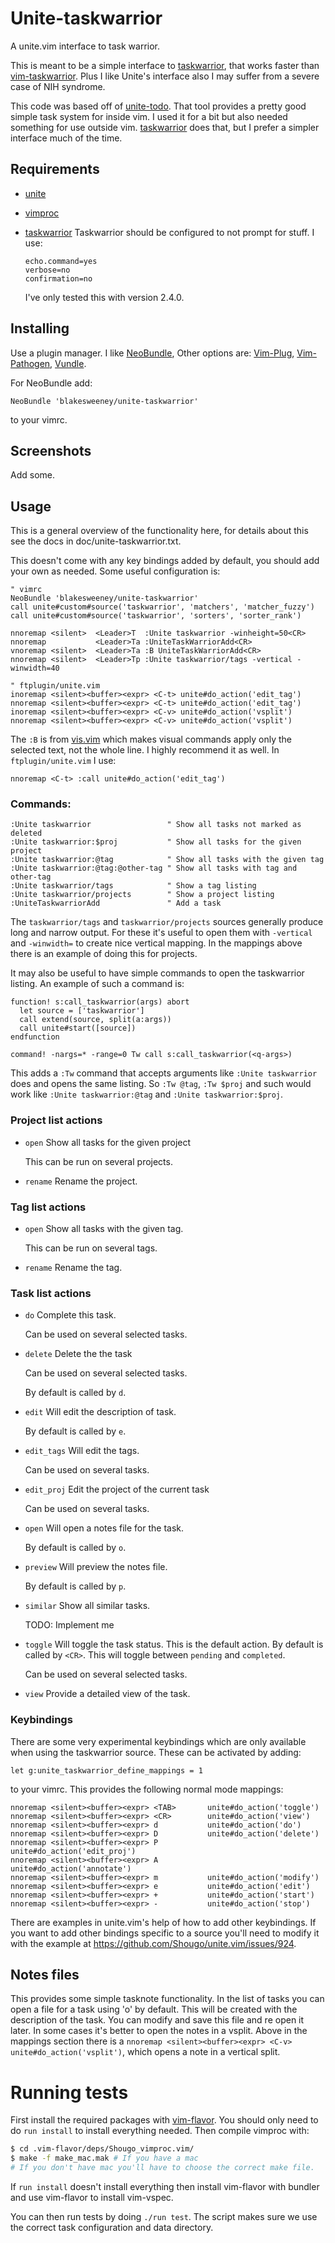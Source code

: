 # Unite-taskwarrior

A unite.vim interface to task warrior.

This is meant to be a simple interface to [taskwarrior], that works faster than
[vim-taskwarrior](https://github.com/farseer90718/vim-taskwarrior). Plus I like
Unite's interface also I may suffer from a severe case of NIH syndrome.

This code was based off of
[unite-todo](https://github.com/kannokanno/unite-todo). That tool provides a
pretty good simple task system for inside vim. I used it for a bit but also
needed something for use outside vim. [taskwarrior] does that, but I prefer a
simpler interface much of the time.

## Requirements

* [unite](https://github.com/Shougo/unite.vim)
* [vimproc](https://github.com/Shougo/vimproc.vim)
* [taskwarrior]
    Taskwarrior should be configured to not prompt for stuff. I use:

    ```
    echo.command=yes
    verbose=no
    confirmation=no
    ```

    I've only tested this with version 2.4.0.

## Installing

Use a plugin manager. I like
[NeoBundle](https://github.com/Shougo/neobundle.vim), Other options are:
[Vim-Plug](https://github.com/junegunn/vim-plug),
[Vim-Pathogen](https://github.com/tpope/vim-pathogen),
[Vundle](https://github.com/gmarik/Vundle.vim).

For NeoBundle add:

```vim
NeoBundle 'blakesweeney/unite-taskwarrior'
```

to your vimrc.

## Screenshots

Add some.

## Usage

This is a general overview of the functionality here, for details about this
see the docs in doc/unite-taskwarrior.txt.

This doesn't come with any key bindings added by default, you should add your
own as needed. Some useful configuration is:

```vim
" vimrc
NeoBundle 'blakesweeney/unite-taskwarrior'
call unite#custom#source('taskwarrior', 'matchers', 'matcher_fuzzy')
call unite#custom#source('taskwarrior', 'sorters', 'sorter_rank')

nnoremap <silent>  <Leader>T  :Unite taskwarrior -winheight=50<CR>
nnoremap           <Leader>Ta :UniteTaskWarriorAdd<CR>
vnoremap <silent>  <Leader>Ta :B UniteTaskWarriorAdd<CR>
nnoremap <silent>  <Leader>Tp :Unite taskwarrior/tags -vertical -winwidth=40

" ftplugin/unite.vim
inoremap <silent><buffer><expr> <C-t> unite#do_action('edit_tag')
nnoremap <silent><buffer><expr> <C-t> unite#do_action('edit_tag')
inoremap <silent><buffer><expr> <C-v> unite#do_action('vsplit')
nnoremap <silent><buffer><expr> <C-v> unite#do_action('vsplit')
```

The `:B` is from
[vis.vim](http://vim.sourceforge.net/scripts/script.php?script_id=1195) which
makes visual commands apply only the selected text, not the whole line. I highly
recommend it as well. In `ftplugin/unite.vim` I use:

```vim
nnoremap <C-t> :call unite#do_action('edit_tag')
```

### Commands:

```vim
:Unite taskwarrior                 " Show all tasks not marked as deleted
:Unite taskwarrior:$proj           " Show all tasks for the given project
:Unite taskwarrior:@tag            " Show all tasks with the given tag
:Unite taskwarrior:@tag:@other-tag " Show all tasks with tag and other-tag
:Unite taskwarrior/tags            " Show a tag listing
:Unite taskwarrior/projects        " Show a project listing
:UniteTaskwarriorAdd               " Add a task
```

The `taskwarrior/tags` and `taskwarrior/projects` sources generally produce
long and narrow output. For these it's useful to open them with `-vertical` and
`-winwidth=` to create nice vertical mapping. In the mappings above there is an
example of doing this for projects.

It may also be useful to have simple commands to open the taskwarrior listing.
An example of such a command is:

```vim
function! s:call_taskwarrior(args) abort
  let source = ['taskwarrior']
  call extend(source, split(a:args))
  call unite#start([source])
endfunction

command! -nargs=* -range=0 Tw call s:call_taskwarrior(<q-args>)
```

This adds a `:Tw` command that accepts arguments like `:Unite taskwarrior` does
and opens the same listing. So `:Tw @tag`, `:Tw $proj` and such would work like
`:Unite taskwarrior:@tag` and `:Unite taskwarrior:$proj`.

### Project list actions

* `open`
    Show all tasks for the given project

    This can be run on several projects.

* `rename`
    Rename the project.

### Tag list actions

* `open`
    Show all tasks with the given tag.

    This can be run on several tags.

* `rename`
    Rename the tag.

### Task list actions

* `do`
    Complete this task.

    Can be used on several selected tasks.

* `delete`
    Delete the the task

    Can be used on several selected tasks.

    By default is called by `d`.

* `edit`
    Will edit the description of task.

    By default is called by `e`.

* `edit_tags`
    Will edit the tags.

    Can be used on several tasks.

* `edit_proj`
    Edit the project of the current task

    Can be used on several tasks.

* `open`
    Will open a notes file for the task.

    By default is called by `o`.

* `preview`
    Will preview the notes file.

    By default is called by `p`.

* `similar`
    Show all similar tasks.

    TODO: Implement me

* `toggle`
    Will toggle the task status. This is the default action. By default is called by
    `<CR>`. This will toggle between `pending` and `completed`.

    Can be used on several selected tasks.

* `view`
    Provide a detailed view of the task.

### Keybindings

There are some very experimental keybindings which are only available when
using the taskwarrior source. These can be activated by adding:

```vim
let g:unite_taskwarrior_define_mappings = 1
```

to your vimrc. This provides the following normal mode mappings:

```vim
nnoremap <silent><buffer><expr> <TAB>       unite#do_action('toggle')
nnoremap <silent><buffer><expr> <CR>        unite#do_action('view')
nnoremap <silent><buffer><expr> d           unite#do_action('do')
nnoremap <silent><buffer><expr> D           unite#do_action('delete')
nnoremap <silent><buffer><expr> P           unite#do_action('edit_proj')
nnoremap <silent><buffer><expr> A           unite#do_action('annotate')
nnoremap <silent><buffer><expr> m           unite#do_action('modify')
nnoremap <silent><buffer><expr> e           unite#do_action('edit')
nnoremap <silent><buffer><expr> +           unite#do_action('start')
nnoremap <silent><buffer><expr> -           unite#do_action('stop')
```

There are examples in unite.vim's help of how to add other keybindings. If you
want to add other bindings specific to a source you'll need to modify it with
the example at https://github.com/Shougo/unite.vim/issues/924.

## Notes files

This provides some simple tasknote functionality. In the list of tasks you can
open a file for a task using 'o' by default. This will be created with the
description of the task.  You can modify and save this file and re open it
later. In some cases it's better to open the notes in a vsplit. Above in the
mappings section there is a `nnoremap <silent><buffer><expr> <C-v> unite#do_action('vsplit')`, 
which opens a note in a vertical split.

# Running tests

First install the required packages with [vim-flavor](kana/vim-flavor). You
should only need to do `run install` to install everything needed. 
Then compile vimproc with:

```sh
$ cd .vim-flavor/deps/Shougo_vimproc.vim/
$ make -f make_mac.mak # If you have a mac
# If you don't have mac you'll have to choose the correct make file.
```

If `run install` doesn't install everything then install vim-flavor with bundler
and use vim-flavor to install vim-vspec.

You can then run tests by doing `./run test`. The script makes sure we use the
correct task configuration and data directory.

[taskwarrior]: http://taskwarrior.org/
